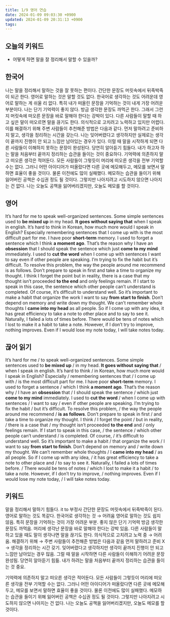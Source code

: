 ```yaml
---
title: 1/9 영어 연습
date: 2024-01-09 09:03:30 +0900
updated: 2024-01-09 20:31:13 +0900
tags: 
---
```


## 오늘의 키워드

- 어떻게 하면 말을 잘 정리해서 말할 수 있을까?

## 한국어

나는 말을 정리해서 말하는 것을 잘 못하는 편이다. 간단한 문장도 머릿속에서 뒤죽박죽이 되곤 한다. 영어로 말하는 것은 말할 것도 없다. 한국어로 생각하는 것도 어려운데 영어로 말하는 게 쉬울 리 없다. 특히 내가 떠올린 문장을 기억하는 것이 내게 가장 어려운 부분이다. 나는 단기 기억력이 좋지 않다. 방금 생각한 문장도 까먹곤 한다. 그래서 그런지 머릿속에 떠오른 문장을 바로 말해야 한다는 강박이 있다. 다른 사람들이 말할 때 하고 싶은 말이 떠오르면 말을 끊기도 한다. 의식적으로 고치려고 노력하고 있지만 어렵다. 이를 해결하기 위해 주변 사람들이 추천해준 방법은 다음과 같다. 
먼저 말하려고 준비하지 말고, 생각을 정리하는 시간을 갖는다. 나는 잊어버렸다고 생각하지만 실제로는 생각이 끝까지 진행이 안 되고 느낌만 남아있는 경우가 있다. 이럴 때 말을 시작하게 되면 다른 사람들이 이해하지 못하는 문장이 완성된다. 당연히 알아듣기 힘들다. 내가 하고자 하는 말을 처음부터 끝까지 정리하는 습관을 들이는 것이 중요하다. 
기억력에 의존하지 말고 떠오른 생각은 적어둔다. 모든 사람들이 그렇듯이 머리에 떠오른 생각을 전부 기억할 수는 없다. 그러니 어떤 아이디어가 떠올랐다면 다른 곳에 메모해두고, 메모를 보면서 말하면 효율이 좋을 것이다. 
물론 이전에도 많이 실패했다. 메모하는 습관을 들이기 위해 잃어버린 공책은 수십권 정도 될 것이다. 그렇지만 나아지려고 시도하지 않으면 나아지는 건 없다. 나는 오늘도 공책을 잃어버리겠지만, 오늘도 메모를 할 것이다. 

## 영어

It’s hard for me to speak well-organized sentences. Some simple sentences used to **be mixed up** in my head. **It goes without saying that** when I speak in english. It’s hard to think in Korean, how much more would I speak in English? Especially remembering sentences that I come up with is the most difficult part for me. I have poor **short-term** memory. I used to forget a sentence which I think **a moment ago**. That’s the reason why I have an **obsession** that I should speak the sentence which just **come to my mind** immediately. I used to **cut the word** when I come up with sentences I want to say even if other people are speaking. I’m trying to fix the habit but it’s difficult. To resolve this problem, the way the people around me recommend is as follows. 
Don’t prepare to speak in first and take a time to organize my thought. I think I forget the point but in reality, there is a case that my thought isn’t proceeded **to the end** and only feelings remain. If I start to speak in this case, the sentence which other people can’t understand is completed. Of course, it’s difficult to understand well. So it’s important to make a habit that organize the work I want to say **from start to finish**.
Don’t depend on memory and write down my thought. We can’t remember whole thoughts I **came into my head** as all people. So if I come up with any idea, it has great efficiency to take a note to other place and to say to see it.
Naturally, I failed a lots of times before. There would be tens of notes which I lost to make it a habit to take a note. However, if I don’t try to improve, nothing improves. Even if I would lose my note today, I will take notes today.

## 끊어 읽기

It’s hard for me / to speak well-organized sentences. Some simple sentences used to **be mixed up** / in my head. **It goes without saying that** / when I speak in english. It’s hard to think / in Korean, how much more would I speak in English? Especially / remembering sentences that / I come up with / is the most difficult part for me. I have poor **short-term** memory. I used to forget a sentence / which I think **a moment ago**. That’s the reason why / I have an **obsession** that / I should speak the sentence / which just **come to my mind** immediately. I used to **cut the word** / when I come up with sentences / I want to say / even if other people are speaking. I’m trying to fix the habit / but it’s difficult. To resolve this problem, / the way the people around me recommend / **is as follows**. 
Don’t prepare to speak in first / and take a time to organize my thought. I think / I forget the point / but in reality, / there is a case that / my thought isn’t proceeded **to the end** and / only feelings remain. If I start to speak in this case, / the sentence / which other people can’t understand / is completed. Of course, / it’s difficult to understand well. So it’s important to make a habit / that organize the work / I want to say **from start to finish**.
Don’t depend on memory and / write down my thought. We can’t remember whole thoughts / I **came into my head** / as all people. So if I come up with any idea, / it has great efficiency to take a note to other place and / to say to see it.
Naturally, I failed a lots of times before. / There would be tens of notes / which I lost to make it a habit / to take a note. However, if I don’t try to improve, / nothing improves. Even if I would lose my note today, / I will take notes today.

## 키워드

말을 정리해서 말하기 힘들다. it to 부정사
간단한 문장도 머릿속에서 뒤죽박죽이 된다. 
영어로 말하는 것도 똑같다. 
한국어로 생각하는 것 → 어려움 영어로 말하는 것도 쉽지 않음. 
특히 문장을 기억하는 것이 가장 어려운 부분. 
좋지 않은 단기 기억력 
방금 생각한 문장도 까먹음. 
머리에 생각난 문장을 바로 말해야 한다는 강박 있음. 
다른 사람들이 말하고 있을 때도 말이 생각나면 말을 끊기도 한다. 
의식적으로 고치려고 노력 중 → 어려움. 
해결하기 위해 → 주변 사람들이 추천해준 방법은 다음과 같음
먼저 말하려고 준비 X → 생각을 정리하는 시간 갖기. 
잊어버렸다고 생각하지만 생각이 끝까지 진행이 안 되고 느낌만 남아있는 경우 많음. 
그럴 때 말을 시작하면 다른 사람들이 이해하기 어려운 문장 완성됨. 당연히 알아듣기 힘듦. 
내가 하려는 말을 처음부터 끝까지 정리하는 습관을 들이는 것 중요. 

기억력에 의존하지 말고 떠오른 생각은 적어둔다. 모든 사람들이 그렇듯이 머리에 떠오른 생각을 전부 기억할 수는 없다. 그러니 어떤 아이디어가 떠올랐다면 다른 곳에 메모해두고, 메모를 보면서 말하면 효율이 좋을 것이다. 
물론 이전에도 많이 실패했다. 메모하는 습관을 들이기 위해 잃어버린 공책은 수십권 정도 될 것이다. 그렇지만 나아지려고 시도하지 않으면 나아지는 건 없다. 나는 오늘도 공책을 잃어버리겠지만, 오늘도 메모를 할 것이다. 